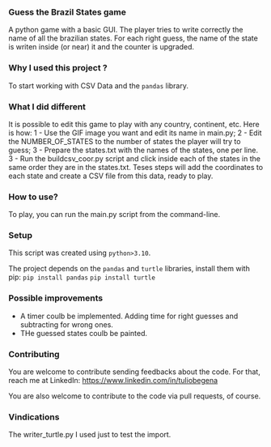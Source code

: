 ### Guess the Brazil States game

A python game with a basic GUI. The player tries to write correctly the name of all the brazilian states.
For each right guess, the name of the state is writen inside (or near) it and the counter is upgraded.


### Why I used this project ?

To start working with CSV Data and the `pandas` library.


### What I did different

It is possible to edit this game to play with any country, continent, etc. Here is how:
1 - Use the GIF image you want and edit its name in main.py;
2 - Edit the NUMBER_OF_STATES to the number of states the player will try to guess;
3 - Prepare the states.txt with the names of the states, one per line.
3 - Run the buildcsv_coor.py script and click inside each of the states in the same order they are in the states.txt.
Teses steps will add the coordinates to each state and create a CSV file from this data, ready to play.

### How to use?

To play, you can run the main.py script from the command-line.


### Setup

This script was created using `python>3.10`.

The project depends on the `pandas` and `turtle` libraries, install them with pip:
`pip install pandas`
`pip install turtle`


### Possible improvements

- A timer coulb be implemented. Adding time for right guesses and subtracting for wrong ones.
- THe guessed states coulb be painted.


### Contributing

You are welcome to contribute sending feedbacks about the code. For that, reach me at
LinkedIn: https://www.linkedin.com/in/tuliobegena

You are also welcome to contribute to the code via pull requests, of course.

### Vindications
The writer_turtle.py I used just to test the import.
